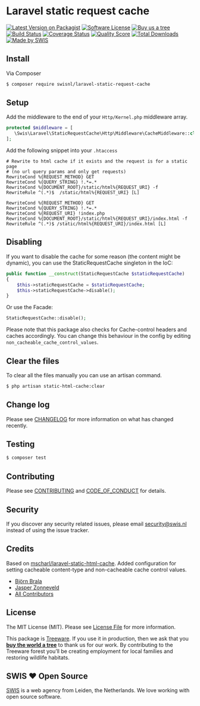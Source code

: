 # Laravel static request cache

[![Latest Version on Packagist][ico-version]][link-packagist]
[![Software License][ico-license]](LICENSE.md)
[![Buy us a tree][ico-treeware]][link-treeware]
[![Build Status][ico-travis]][link-travis]
[![Coverage Status][ico-scrutinizer]][link-scrutinizer]
[![Quality Score][ico-code-quality]][link-code-quality]
[![Total Downloads][ico-downloads]][link-downloads]
[![Made by SWIS][ico-swis]][link-swis]

## Install

Via Composer

``` bash
$ composer require swisnl/laravel-static-request-cache
```

## Setup

Add the middleware to the end of your `Http/Kernel.php` middleware array.
 ```php
protected $middleware = [
    \Swis\Laravel\StaticRequestCache\Http\Middleware\CacheMiddleware::class,
];
```

Add the following snippet into your `.htaccess`
```apacheconfig
# Rewrite to html cache if it exists and the request is for a static page
# (no url query params and only get requests)
RewriteCond %{REQUEST_METHOD} GET
RewriteCond %{QUERY_STRING} !.*=.*
RewriteCond %{DOCUMENT_ROOT}/static/html%{REQUEST_URI} -f
RewriteRule ^(.*)$  /static/html%{REQUEST_URI} [L]

RewriteCond %{REQUEST_METHOD} GET
RewriteCond %{QUERY_STRING} !.*=.*
RewriteCond %{REQUEST_URI} !index.php
RewriteCond %{DOCUMENT_ROOT}/static/html%{REQUEST_URI}/index.html -f
RewriteRule ^(.*)$ /static/html%{REQUEST_URI}/index.html [L]
```

## Disabling 

If you want to disable the cache for some reason (the content might be dynamic), you can use the StaticRequestCache singleton in the IoC:

```php
public function __construct(StaticRequestCache $staticRequestCache)
{
    $this->staticRequestCache = $staticRequestCache;
    $this->staticRequestCache->disable();
}
```

Or use the Facade:

```php
StaticRequestCache::disable();
```

Please note that this package also checks for Cache-control headers and caches accordingly. You can change this behaviour in the config by editing `non_cacheable_cache_control_values`.

## Clear the files
To clear all the files manually you can use an artisan command.
``` bash
$ php artisan static-html-cache:clear
```

## Change log

Please see [CHANGELOG](CHANGELOG.md) for more information on what has changed recently.

## Testing

``` bash
$ composer test
```

## Contributing

Please see [CONTRIBUTING](CONTRIBUTING.md) and [CODE_OF_CONDUCT](CODE_OF_CONDUCT.md) for details.

## Security

If you discover any security related issues, please email security@swis.nl instead of using the issue tracker.

## Credits

Based on [mscharl/laravel-static-html-cache](https://github.com/mscharl/laravel-static-html-cache). Added configuration for setting cacheable content-type and non-cacheable cache control values.

- [Björn Brala](https://github.com/bbrala)
- [Jasper Zonneveld](https://github.com/JaZo)
- [All Contributors][link-contributors]

## License

The MIT License (MIT). Please see [License File](LICENSE.md) for more information.

This package is [Treeware](https://treeware.earth). If you use it in production, then we ask that you [**buy the world a tree**][link-treeware] to thank us for our work. By contributing to the Treeware forest you’ll be creating employment for local families and restoring wildlife habitats.

## SWIS :heart: Open Source

[SWIS][link-swis] is a web agency from Leiden, the Netherlands. We love working with open source software.

[ico-version]: https://img.shields.io/packagist/v/swisnl/laravel-static-request-cache.svg?style=flat-square
[ico-license]: https://img.shields.io/badge/license-MIT-brightgreen.svg?style=flat-square
[ico-treeware]: https://img.shields.io/badge/Treeware-%F0%9F%8C%B3-lightgreen.svg?style=flat-square
[ico-travis]: https://img.shields.io/travis/swisnl/laravel-static-request-cache/master.svg?style=flat-square
[ico-scrutinizer]: https://img.shields.io/scrutinizer/coverage/g/swisnl/laravel-static-request-cache.svg?style=flat-square
[ico-code-quality]: https://img.shields.io/scrutinizer/g/swisnl/laravel-static-request-cache.svg?style=flat-square
[ico-downloads]: https://img.shields.io/packagist/dt/swisnl/laravel-static-request-cache.svg?style=flat-square
[ico-swis]: https://img.shields.io/badge/%F0%9F%9A%80-made%20by%20SWIS-%23D9021B.svg?style=flat-square

[link-packagist]: https://packagist.org/packages/swisnl/laravel-static-request-cache
[link-travis]: https://travis-ci.org/swisnl/laravel-static-request-cache
[link-scrutinizer]: https://scrutinizer-ci.com/g/swisnl/laravel-static-request-cache/code-structure
[link-code-quality]: https://scrutinizer-ci.com/g/swisnl/laravel-static-request-cache
[link-downloads]: https://packagist.org/packages/swisnl/laravel-static-request-cache
[link-treeware]: https://plant.treeware.earth/swisnl/laravel-static-request-cache
[link-author]: https://github.com/swisnl
[link-contributors]: ../../contributors
[link-swis]: https://www.swis.nl
